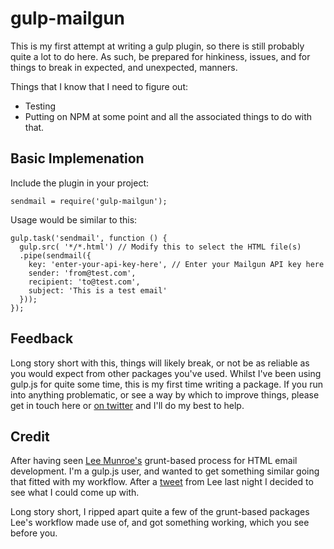 # gulp-mailgun

This is my first attempt at writing a gulp plugin, so there is still probably quite a lot to do here. As such, be prepared for hinkiness, issues, and for things to break in expected, and unexpected, manners.

Things that I know that I need to figure out:

- Testing
- Putting on NPM at some point and all the associated things to do with that.

## Basic Implemenation

Include the plugin in your project:

```
sendmail = require('gulp-mailgun');
```

Usage would be similar to this:

```
gulp.task('sendmail', function () {
  gulp.src( '*/*.html') // Modify this to select the HTML file(s)
  .pipe(sendmail({
    key: 'enter-your-api-key-here', // Enter your Mailgun API key here
    sender: 'from@test.com',
    recipient: 'to@test.com',
    subject: 'This is a test email'
  }));
});
```

## Feedback

Long story short with this, things will likely break, or not be as reliable as you would expect from other packages you've used. Whilst I've been using gulp.js for quite some time, this is my first time writing a package. If you run into anything problematic, or see a way by which to improve things, please get in touch here or [on twitter](https://twitter.com/HerrWulf) and I'll do my best to help.

## Credit

After having seen [Lee Munroe's](https://github.com/leemunroe/grunt-email-design) grunt-based process for HTML email development. I'm a gulp.js user, and wanted to get something similar going that fitted with my workflow. After a [tweet](https://twitter.com/leemunroe/status/479336210587209729) from Lee last night I decided to see what I could come up with.

Long story short, I ripped apart quite a few of the grunt-based packages Lee's workflow made use of, and got something working, which you see before you.